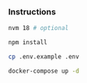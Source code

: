 ### Instructions

```bash
nvm 18 # optional

npm install

cp .env.example .env

docker-compose up -d
```
